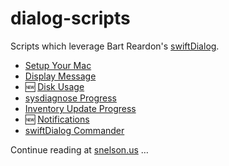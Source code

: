 # dialog-scripts
Scripts which leverage Bart Reardon's [swiftDialog](https://github.com/swiftDialog/swiftDialog/blob/main/README.md).

- [Setup Your Mac](https://snelson.us/sym)
- [Display Message](Display%20Message/README.md)
- :new: [Disk Usage](Disk%20Usage/README.md)
- [sysdiagnose Progress](sysdiagnose%20Progress/README.md)
- [Inventory Update Progress](Inventory%20Update%20Progress/README.md)
- :new: [Notifications](swiftDialog%20Notifications/README.md)
- [swiftDialog Commander](swiftDialog%20Commander/README.md)

Continue reading at [snelson.us](https://snelson.us/) …